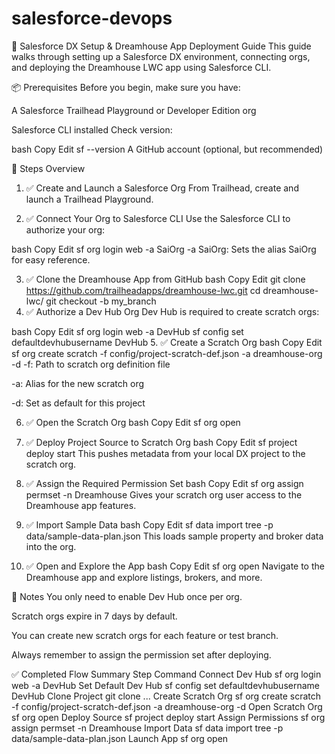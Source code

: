 # salesforce-devops
🚀 Salesforce DX Setup & Dreamhouse App Deployment Guide
This guide walks through setting up a Salesforce DX environment, connecting orgs, and deploying the Dreamhouse LWC app using Salesforce CLI.

📦 Prerequisites
Before you begin, make sure you have:

A Salesforce Trailhead Playground or Developer Edition org

Salesforce CLI installed
Check version:

bash
Copy
Edit
sf --version
A GitHub account (optional, but recommended)

🏁 Steps Overview
1. ✅ Create and Launch a Salesforce Org
From Trailhead, create and launch a Trailhead Playground.

2. ✅ Connect Your Org to Salesforce CLI
Use the Salesforce CLI to authorize your org:

bash
Copy
Edit
sf org login web -a SaiOrg
-a SaiOrg: Sets the alias SaiOrg for easy reference.

3. ✅ Clone the Dreamhouse App from GitHub
bash
Copy
Edit
git clone https://github.com/trailheadapps/dreamhouse-lwc.git
cd dreamhouse-lwc/
git checkout -b my_branch
4. ✅ Authorize a Dev Hub Org
Dev Hub is required to create scratch orgs:

bash
Copy
Edit
sf org login web -a DevHub
sf config set defaultdevhubusername DevHub
5. ✅ Create a Scratch Org
bash
Copy
Edit
sf org create scratch -f config/project-scratch-def.json -a dreamhouse-org -d
-f: Path to scratch org definition file

-a: Alias for the new scratch org

-d: Set as default for this project

6. ✅ Open the Scratch Org
bash
Copy
Edit
sf org open
7. ✅ Deploy Project Source to Scratch Org
bash
Copy
Edit
sf project deploy start
This pushes metadata from your local DX project to the scratch org.

8. ✅ Assign the Required Permission Set
bash
Copy
Edit
sf org assign permset -n Dreamhouse
Gives your scratch org user access to the Dreamhouse app features.

9. ✅ Import Sample Data
bash
Copy
Edit
sf data import tree -p data/sample-data-plan.json
This loads sample property and broker data into the org.

10. ✅ Open and Explore the App
bash
Copy
Edit
sf org open
Navigate to the Dreamhouse app and explore listings, brokers, and more.

🧠 Notes
You only need to enable Dev Hub once per org.

Scratch orgs expire in 7 days by default.

You can create new scratch orgs for each feature or test branch.

Always remember to assign the permission set after deploying.

✅ Completed Flow Summary
Step	Command
Connect Dev Hub	sf org login web -a DevHub
Set Default Dev Hub	sf config set defaultdevhubusername DevHub
Clone Project	git clone ...
Create Scratch Org	sf org create scratch -f config/project-scratch-def.json -a dreamhouse-org -d
Open Scratch Org	sf org open
Deploy Source	sf project deploy start
Assign Permissions	sf org assign permset -n Dreamhouse
Import Data	sf data import tree -p data/sample-data-plan.json
Launch App	sf org open

